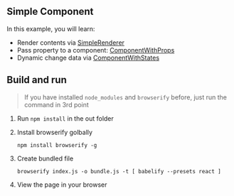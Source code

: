 Simple Component
---

In this example, you will learn:

- Render contents via [SimpleRenderer](./SimpleRenderer.js)
- Pass property to a component: [ComponentWithProps](./ComponentWithProps.js)
- Dynamic change data via [ComponentWithStates](./ComponentWithStates.js)

## Build and run

> If you have installed `node_modules` and `browserify` before, just run the command in 3rd point

1. Run `npm install` in the out folder

2. Install browserify golbally

    ```
    npm install browserify -g
    ```

3. Create bundled file

    ```
    browserify index.js -o bundle.js -t [ babelify --presets react ]
    ```

4. View the page in your browser
